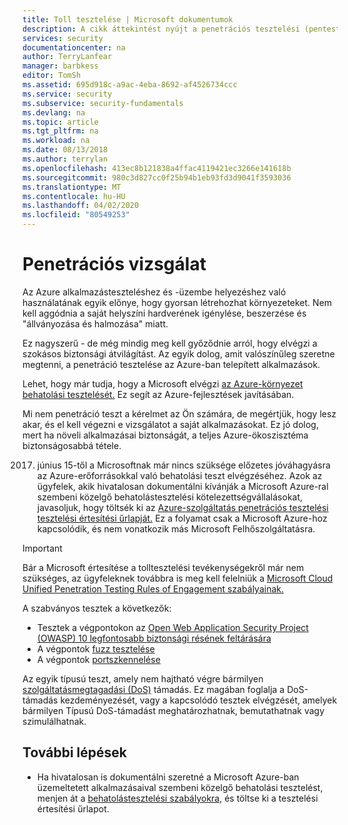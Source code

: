 ```yaml
---
title: Toll tesztelése | Microsoft dokumentumok
description: A cikk áttekintést nyújt a penetrációs tesztelési (pentest) folyamatról, és arról, hogy miként hajtsa végre a tollazatot az Azure-infrastruktúrában futó alkalmazásokkal szemben.
services: security
documentationcenter: na
author: TerryLanfear
manager: barbkess
editor: TomSh
ms.assetid: 695d918c-a9ac-4eba-8692-af4526734ccc
ms.service: security
ms.subservice: security-fundamentals
ms.devlang: na
ms.topic: article
ms.tgt_pltfrm: na
ms.workload: na
ms.date: 08/13/2018
ms.author: terrylan
ms.openlocfilehash: 413ec8b121838a4ffac4119421ec3266e141618b
ms.sourcegitcommit: 980c3d827cc0f25b94b1eb93fd3d9041f3593036
ms.translationtype: MT
ms.contentlocale: hu-HU
ms.lasthandoff: 04/02/2020
ms.locfileid: "80549253"
---
```

# <a name="penetration-testing"></a>Penetrációs vizsgálat
Az Azure alkalmazásteszteléshez és -üzembe helyezéshez való használatának egyik előnye, hogy gyorsan létrehozhat környezeteket. Nem kell aggódnia a saját helyszíni hardverének igénylése, beszerzése és "állványozása és halmozása" miatt.

Ez nagyszerű - de még mindig meg kell győződnie arról, hogy elvégzi a szokásos biztonsági átvilágítást. Az egyik dolog, amit valószínűleg szeretne megtenni, a penetráció tesztelése az Azure-ban telepített alkalmazások.

Lehet, hogy már tudja, hogy a Microsoft elvégzi [az Azure-környezet behatolási tesztelését.](https://gallery.technet.microsoft.com/Cloud-Red-Teaming-b837392e) Ez segít az Azure-fejlesztések javításában.

Mi nem penetráció teszt a kérelmet az Ön számára, de megértjük, hogy lesz akar, és el kell végezni e vizsgálatot a saját alkalmazásokat. Ez jó dolog, mert ha növeli alkalmazásai biztonságát, a teljes Azure-ökoszisztéma biztonságosabbá tétele.

2017. június 15-től a Microsoftnak már nincs szüksége előzetes jóváhagyásra az Azure-erőforrásokkal való behatolási teszt elvégzéséhez. Azok az ügyfelek, akik hivatalosan dokumentálni kívánják a Microsoft Azure-ral szembeni közelgő behatolástesztelési kötelezettségvállalásokat, javasoljuk, hogy töltsék ki az [Azure-szolgáltatás penetrációs tesztelési tesztelési értesítési űrlapját.](https://portal.msrc.microsoft.com/en-us/engage/pentest) Ez a folyamat csak a Microsoft Azure-hoz kapcsolódik, és nem vonatkozik más Microsoft Felhőszolgáltatásra.

>[!IMPORTANT]
>Bár a Microsoft értesítése a tolltesztelési tevékenységekről már nem szükséges, az ügyfeleknek továbbra is meg kell felelniük a [Microsoft Cloud Unified Penetration Testing Rules of Engagement szabályainak.](https://technet.microsoft.com/mt784683)

A szabványos tesztek a következők:

* Tesztek a végpontokon az [Open Web Application Security Project (OWASP) 10 legfontosabb biztonsági résének feltárására](https://www.owasp.org/index.php/Category:OWASP_Top_Ten_Project)
* A végpontok [fuzz tesztelése](https://cloudblogs.microsoft.com/microsoftsecure/2007/09/20/fuzz-testing-at-microsoft-and-the-triage-process/)
* A végpontok [portszkennelése](https://en.wikipedia.org/wiki/Port_scanner)

Az egyik típusú teszt, amely nem hajtható végre bármilyen [szolgáltatásmegtagadási (DoS)](https://en.wikipedia.org/wiki/Denial-of-service_attack) támadás. Ez magában foglalja a DoS-támadás kezdeményezését, vagy a kapcsolódó tesztek elvégzését, amelyek bármilyen Típusú DoS-támadást meghatározhatnak, bemutathatnak vagy szimulálhatnak.

## <a name="next-steps"></a>További lépések

- Ha hivatalosan is dokumentálni szeretné a Microsoft Azure-ban üzemeltetett alkalmazásaival szembeni közelgő behatolási tesztelést, menjen át a [behatolástesztelési szabályokra,](https://www.microsoft.com/msrc/pentest-rules-of-engagement?rtc=2) és töltse ki a tesztelési értesítési űrlapot.

